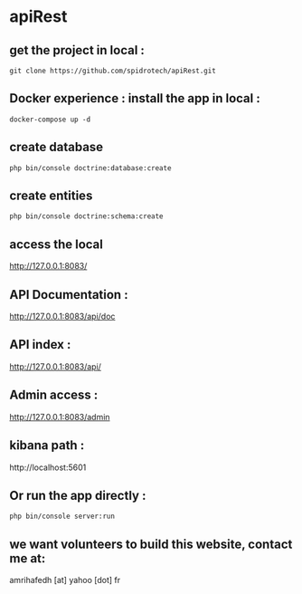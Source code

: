 # apiRest

## get the project in local :
```
git clone https://github.com/spidrotech/apiRest.git 
```
## Docker experience : install the app in local :
```
docker-compose up -d
```

## create database
```
php bin/console doctrine:database:create
```

## create entities 
```
php bin/console doctrine:schema:create
```

## access the local 
http://127.0.0.1:8083/

## API Documentation :
http://127.0.0.1:8083/api/doc

## API index : 
http://127.0.0.1:8083/api/

## Admin access : 
http://127.0.0.1:8083/admin

## kibana path : 
http://localhost:5601 

## Or run the app directly : 
```
php bin/console server:run
```

## we want volunteers to build this website, contact me at: 
amrihafedh [at] yahoo [dot] fr

